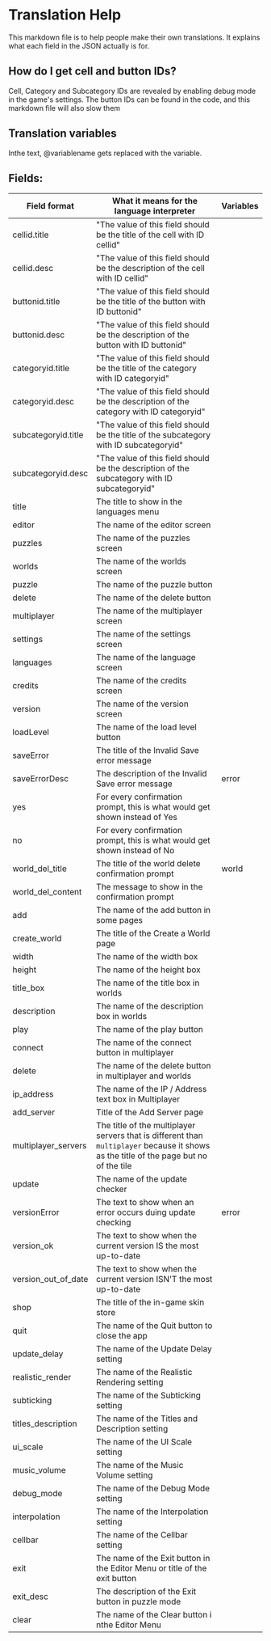 # Translation Help

This markdown file is to help people make their own translations. It explains what each field in the JSON actually is for.

## How do I get cell and button IDs?

Cell, Category and Subcategory IDs are revealed by enabling debug mode in the game's settings.
The button IDs can be found in the code, and this markdown file will also slow them

## Translation variables

Inthe text, @variablename gets replaced with the variable.

## Fields:

| Field format        | What it means for the language interpreter                                                                                             | Variables |
| ------------------- | -------------------------------------------------------------------------------------------------------------------------------------- | --------- |
| cellid.title        | "The value of this field should be the title of the cell with ID cellid"                                                               |           |
| cellid.desc         | "The value of this field should be the description of the cell with ID cellid"                                                         |           |
| buttonid.title      | "The value of this field should be the title of the button with ID buttonid"                                                           |           |
| buttonid.desc       | "The value of this field should be the description of the button with ID buttonid"                                                     |           |
| categoryid.title    | "The value of this field should be the title of the category with ID categoryid"                                                       |           |
| categoryid.desc     | "The value of this field should be the description of the category with ID categoryid"                                                 |           |
| subcategoryid.title | "The value of this field should be the title of the subcategory with ID subcategoryid"                                                 |           |
| subcategoryid.desc  | "The value of this field should be the description of the subcategory with ID subcategoryid"                                           |           |
| title               | The title to show in the languages menu                                                                                                |           |
| editor              | The name of the editor screen                                                                                                          |           |
| puzzles             | The name of the puzzles screen                                                                                                         |           |
| worlds              | The name of the worlds screen                                                                                                          |           |
| puzzle              | The name of the puzzle button                                                                                                          |           |
| delete              | The name of the delete button                                                                                                          |           |
| multiplayer         | The name of the multiplayer screen                                                                                                     |           |
| settings            | The name of the settings screen                                                                                                        |           |
| languages           | The name of the language screen                                                                                                        |           |
| credits             | The name of the credits screen                                                                                                         |           |
| version             | The name of the version screen                                                                                                         |           |
| loadLevel           | The name of the load level button                                                                                                      |           |
| saveError           | The title of the Invalid Save error message                                                                                            |           |
| saveErrorDesc       | The description of the Invalid Save error message                                                                                      | error     |
| yes                 | For every confirmation prompt, this is what would get shown instead of Yes                                                             |           |
| no                  | For every confirmation prompt, this is what would get shown instead of No                                                              |           |
| world_del_title     | The title of the world delete confirmation prompt                                                                                      | world     |
| world_del_content   | The message to show in the confirmation prompt                                                                                         |           |
| add                 | The name of the add button in some pages                                                                                               |           |
| create_world        | The title of the Create a World page                                                                                                   |           |
| width               | The name of the width box                                                                                                              |           |
| height              | The name of the height box                                                                                                             |           |
| title_box           | The name of the title box in worlds                                                                                                    |           |
| description         | The name of the description box in worlds                                                                                              |           |
| play                | The name of the play button                                                                                                            |           |
| connect             | The name of the connect button in multiplayer                                                                                          |           |
| delete              | The name of the delete button in multiplayer and worlds                                                                                |           |
| ip_address          | The name of the IP / Address text box in Multiplayer                                                                                   |           |
| add_server          | Title of the Add Server page                                                                                                           |           |
| multiplayer_servers | The title of the multiplayer servers that is different than `multiplayer` because it shows as the title of the page but no of the tile |           |
| update              | The name of the update checker                                                                                                         |           |
| versionError        | The text to show when an error occurs duing update checking                                                                            | error     |
| version_ok          | The text to show when the current version IS the most up-to-date                                                                       |           |
| version_out_of_date | The text to show when the current version ISN'T the most up-to-date                                                                    |           |
| shop                | The title of the in-game skin store                                                                                                    |           |
| quit                | The name of the Quit button to close the app                                                                                           |           |
| update_delay        | The name of the Update Delay setting                                                                                                   |           |
| realistic_render    | The name of the Realistic Rendering setting                                                                                            |           |
| subticking          | The name of the Subticking setting                                                                                                     |           |
| titles_description  | The name of the Titles and Description setting                                                                                         |           |
| ui_scale            | The name of the UI Scale setting                                                                                                       |           |
| music_volume        | The name of the Music Volume setting                                                                                                   |           |
| debug_mode          | The name of the Debug Mode setting                                                                                                     |           |
| interpolation       | The name of the Interpolation setting                                                                                                  |           |
| cellbar             | The name of the Cellbar setting                                                                                                        |           |
| exit                | The name of the Exit button in the Editor Menu or title of the exit button                                                             |           |
| exit_desc           | The description of the Exit button in puzzle mode                                                                                      |           |
| clear               | The name of the Clear button i nthe Editor Menu                                                                                        |           |
